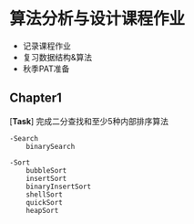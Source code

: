 # 算法分析与设计课程作业

- 记录课程作业
- 复习数据结构&算法
- 秋季PAT准备

## Chapter1

[**Task**] 完成二分查找和至少5种内部排序算法

    -Search
        binarySearch
    
    -Sort
        bubbleSort
        insertSort
        binaryInsertSort
        shellSort
        quickSort
        heapSort

